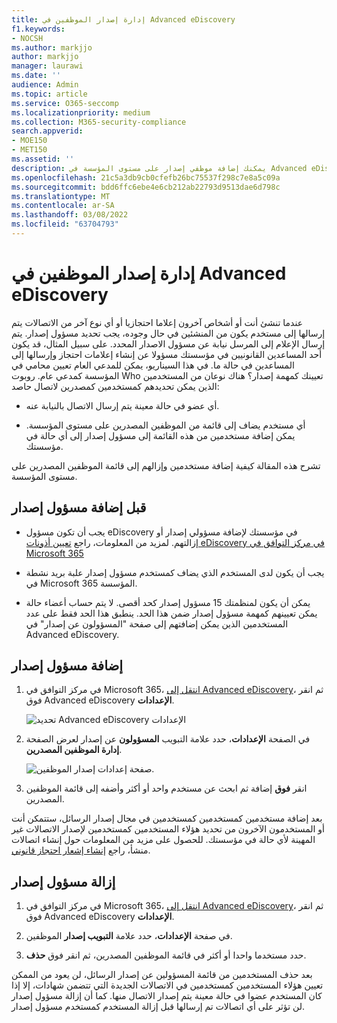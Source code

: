 ```yaml
---
title: إدارة إصدار الموظفين في Advanced eDiscovery
f1.keywords:
- NOCSH
ms.author: markjjo
author: markjjo
manager: laurawi
ms.date: ''
audience: Admin
ms.topic: article
ms.service: O365-seccomp
ms.localizationpriority: medium
ms.collection: M365-security-compliance
search.appverid:
- MOE150
- MET150
ms.assetid: ''
description: يمكنك إضافة موظفي إصدار على مستوى المؤسسة في Advanced eDiscovery بحيث يمكن إضافتهم إلى أي اتصال غير مهيأ في أي حال من الأحوال في مؤسستك.
ms.openlocfilehash: 21c5a3db9cb0cfefb26bc75537f298c7e8a5c09a
ms.sourcegitcommit: bdd6ffc6ebe4e6cb212ab22793d9513dae6d798c
ms.translationtype: MT
ms.contentlocale: ar-SA
ms.lasthandoff: 03/08/2022
ms.locfileid: "63704793"
---
```

# <a name="manage-issuing-officers-in-advanced-ediscovery"></a>إدارة إصدار الموظفين في Advanced eDiscovery

عندما تنشئ أنت أو أشخاص آخرون إعلاما احتجازيا أو أي نوع آخر من الاتصالات يتم إرسالها إلى مستخدم يكون من المنشئين في حال وجوده، يجب تحديد مسؤول إصدار. يتم إرسال الإعلام إلى المرسل نيابة عن مسؤول الاصدار المحدد. على سبيل المثال، قد يكون أحد المساعدين القانونيين في مؤسستك مسؤولا عن إنشاء إعلامات احتجاز وإرسالها إلى المساعدين في حالة ما. في هذا السيناريو، يمكن للمدعي العام تعيين محامي في المؤسسة كمدعي عام. روبوت Who تعيينك كمهمة إصدار؟ هناك نوعان من المستخدمين الذين يمكن تحديدهم كمستخدمين كمصدرين لاتصال حاصد:

- أي عضو في حالة معينة يتم إرسال الاتصال بالنيابة عنه.

- أي مستخدم يضاف إلى قائمة من الموظفين المصدرين على مستوى المؤسسة. يمكن إضافة مستخدمين من هذه القائمة إلى مسؤول إصدار إلى أي حالة في مؤسستك.

تشرح هذه المقالة كيفية إضافة مستخدمين وإزالهم إلى قائمة الموظفين المصدرين على مستوى المؤسسة.

## <a name="before-you-add-an-issuing-officer"></a>قبل إضافة مسؤول إصدار

- يجب أن تكون مسؤول eDiscovery في مؤسستك لإضافة مسؤولي إصدار أو إزالتهم. لمزيد من المعلومات، راجع [تعيين أذونات eDiscovery في مركز التوافق في Microsoft 365](assign-ediscovery-permissions.md)  

- يجب أن يكون لدى المستخدم الذي يضاف كمستخدم مسؤول إصدار علبة بريد نشطة في Microsoft 365 المؤسسة.

- يمكن أن يكون لمنظمتك 15 مسؤول إصدار كحد أقصى. لا يتم حساب أعضاء حالة يمكن تعيينهم كمهمة مسؤول إصدار ضمن هذا الحد. ينطبق هذا الحد فقط على عدد المستخدمين الذين يمكن إضافتهم إلى صفحة "المسؤولون عن إصدار" في Advanced eDiscovery.

## <a name="add-an-issuing-officer"></a>إضافة مسؤول إصدار

1. في مركز التوافق في Microsoft 365، [انتقل إلى Advanced eDiscovery](https://go.microsoft.com/fwlink/p/?linkid=2173764)، ثم انقر فوق Advanced eDiscovery **الإعدادات**.

   ![تحديد Advanced eDiscovery الإعدادات](..\media\HistoricalVersions1.png)

2. في الصفحة **الإعدادات**، حدد علامة التبويب **المسؤولون** عن إصدار لعرض الصفحة **إدارة الموظفين المصدرين**.

   ![صفحة إعدادات إصدار الموظفين.](..\media\AeDIssuingOfficers1.png)

3. انقر **فوق** إضافة ثم ابحث عن مستخدم واحد أو أكثر وأضفه إلى قائمة الموظفين المصدرين.

بعد إضافة مستخدمين كمستخدمين كمستخدمين في مجال إصدار الرسائل، ستتمكن أنت أو المستخدمون الآخرون من تحديد هؤلاء المستخدمين كمستخدمين لإصدار الاتصالات غير المهينة لأي حالة في مؤسستك. للحصول على مزيد من المعلومات حول إنشاء اتصالات منشأ، راجع [إنشاء إشعار احتجاز قانوني](create-hold-notification.md).

## <a name="remove-an-issuing-officer"></a>إزالة مسؤول إصدار

1. في مركز التوافق في Microsoft 365، [انتقل إلى Advanced eDiscovery](https://go.microsoft.com/fwlink/p/?linkid=2173764)، ثم انقر فوق Advanced eDiscovery **الإعدادات**.

2. في صفحة **الإعدادات**، حدد علامة **التبويب إصدار** الموظفين.

3. حدد مستخدما واحدا أو أكثر في قائمة الموظفين المصدرين، ثم انقر فوق **حذف**.

بعد حذف المستخدمين من قائمة المسؤولين عن إصدار الرسائل، لن يعود من الممكن تعيين هؤلاء المستخدمين كمستخدمين في الاتصالات الجديدة التي تتضمن شهادات، إلا إذا كان المستخدم عضوا في حالة معينة يتم إصدار الاتصال منها. كما أن إزالة مسؤول إصدار لن تؤثر على أي اتصالات تم إرسالها قبل إزالة المستخدم كمستخدم مسؤول إصدار.
